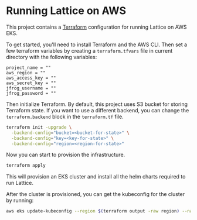 # Running Lattice on AWS

This project contains a [Terraform](https://www.terraform.io/) configuration for running Lattice on AWS EKS.

To get started, you'll need to install Terraform and the AWS CLI. Then set a few terraform variables by creating a `terraform.tfvars` file in current directory with the following variables:

```
project_name = ""
aws_region = ""
aws_access_key = ""
aws_secret_key = ""
jfrog_username = ""
jfrog_password = ""
```

Then initialize Terraform. By default, this project uses S3 bucket for storing Terraform state. If you want to use a different backend, you can change the `terraform.backend` block in the `terraform.tf` file.

```bash
terraform init -upgrade \
  -backend-config="bucket=<bucket-for-state>" \
  -backend-config="key=<key-for-state>" \
  -backend-config="region=<region-for-state>"
```

Now you can start to provision the infrastructure.

```bash
terraform apply
```

This will provision an EKS cluster and install all the helm charts required to run Lattice.

After the cluster is provisioned, you can get the kubeconfig for the cluster by running:

```bash
aws eks update-kubeconfig --region $(terraform output -raw region) --name $(terraform output -raw cluster_name)
```

